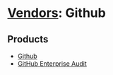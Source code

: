 # [Vendors](README.md): Github

## Products

- [Github](../products/33410b0f-3ca6-46ee-b781-b54f1218dfea.md)
- [GitHub Enterprise Audit](../products/e3c8bd8b-6ed8-4332-944d-d0f5dfc462df.md)
